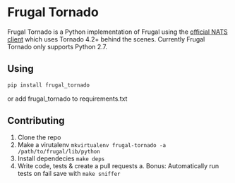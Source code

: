 # Frugal Tornado

Frugal Tornado is a Python implementation of Frugal using the [official NATS
client](https://github.com/nats-io/python-nats) which uses Tornado 4.2+ behind the
scenes.  Currently Frugal Tornado only supports Python 2.7.

## Using

```bash
pip install frugal_tornado
```
or add frugal_tornado to requirements.txt

## Contributing
1. Clone the repo 
2. Make a virutalenv `mkvirtualenv frugal-tornado -a /path/to/frugal/lib/python`
3. Install dependecies `make deps`
4. Write code, tests & create a pull requests
    a. Bonus: Automatically run tests on fail save with `make sniffer`
